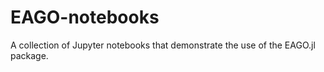 # EAGO-notebooks
A collection of Jupyter notebooks that demonstrate the use of the EAGO.jl package.
